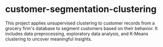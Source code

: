 # customer-segmentation-clustering
This project applies unsupervised clustering to customer records from a grocery firm's database to segment customers based on their behavior. It includes data preprocessing, exploratory data analysis, and K-Means clustering to uncover meaningful insights.

